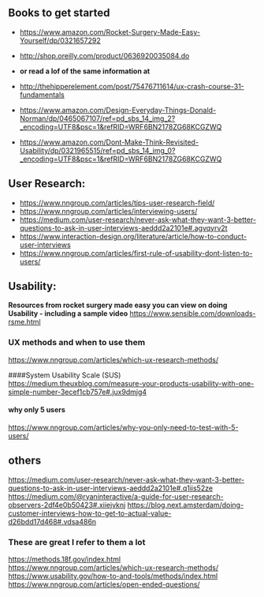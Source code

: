 ## Books to get started
- https://www.amazon.com/Rocket-Surgery-Made-Easy-Yourself/dp/0321657292 
- http://shop.oreilly.com/product/0636920035084.do   

- **or read a lof of the same information at**
- http://thehipperelement.com/post/75476711614/ux-crash-course-31-fundamentals
 
- https://www.amazon.com/Design-Everyday-Things-Donald-Norman/dp/0465067107/ref=pd_sbs_14_img_2?_encoding=UTF8&psc=1&refRID=WRF6BN2178ZG68KCGZWQ

- https://www.amazon.com/Dont-Make-Think-Revisited-Usability/dp/0321965515/ref=pd_sbs_14_img_0?_encoding=UTF8&psc=1&refRID=WRF6BN2178ZG68KCGZWQ





## User Research:
- https://www.nngroup.com/articles/tips-user-research-field/
- https://www.nngroup.com/articles/interviewing-users/
- https://medium.com/user-research/never-ask-what-they-want-3-better-questions-to-ask-in-user-interviews-aeddd2a2101e#.agvqyrv2t
- https://www.interaction-design.org/literature/article/how-to-conduct-user-interviews
- https://www.nngroup.com/articles/first-rule-of-usability-dont-listen-to-users/

## Usability: 
**Resources from rocket  surgery made easy you can view on doing Usability - including a sample video**
https://www.sensible.com/downloads-rsme.html


### UX methods and when to use them
https://www.nngroup.com/articles/which-ux-research-methods/

####System Usability Scale (SUS)
https://medium.theuxblog.com/measure-your-products-usability-with-one-simple-number-3ecef1cb757e#.jux9dmjg4

#### why only 5 users
https://www.nngroup.com/articles/why-you-only-need-to-test-with-5-users/

## others
https://medium.com/user-research/never-ask-what-they-want-3-better-questions-to-ask-in-user-interviews-aeddd2a2101e#.q1iis52ze 
https://medium.com/@ryaninteractive/a-guide-for-user-research-observers-2df4e0b50423#.xiiejvknj
https://blog.next.amsterdam/doing-customer-interviews-how-to-get-to-actual-value-d26bdd17d468#.vdsa486n

### These are great I refer to them a lot
https://methods.18f.gov/index.html
https://www.nngroup.com/articles/which-ux-research-methods/
https://www.usability.gov/how-to-and-tools/methods/index.html
https://www.nngroup.com/articles/open-ended-questions/